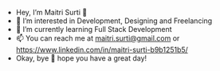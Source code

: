 - Hey, I’m Maitri Surti 🌻
- 👀 I’m interested in Development, Designing and Freelancing
- 🌱 I’m currently learning Full Stack Development
- 📫 You can reach me at maitri.surti@gmail.com or https://www.linkedin.com/in/maitri-surti-b9b1251b5/ 
- Okay, bye 👋 hope you have a great day!
<!---
maitri-surti/maitri-surti is a ✨ special ✨ repository because its `README.md` (this file) appears on your GitHub profile.
You can click the Preview link to take a look at your changes.
--->

